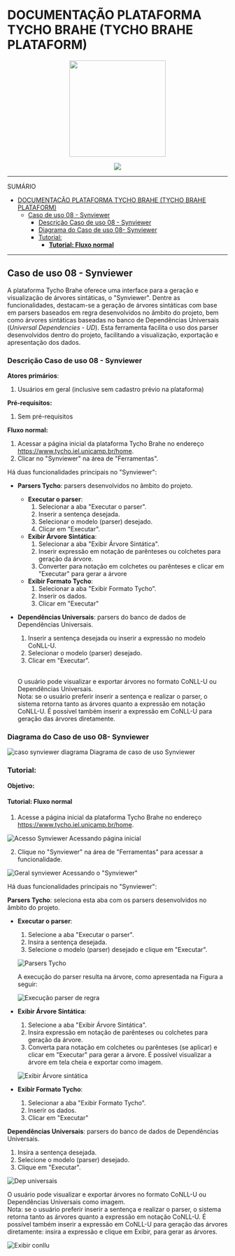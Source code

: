 # DOCUMENTAÇÃO PLATAFORMA TYCHO BRAHE (TYCHO BRAHE PLATAFORM)

<center>
<figure>
<img src="../imagens/logo_tycho1.png" width=220 height=220>
</figure>

<img src = "../imagens/logo_tycho2.png">
</center>

---

SUMÁRIO

- [DOCUMENTAÇÃO PLATAFORMA TYCHO BRAHE (TYCHO BRAHE PLATAFORM)](#documentação-plataforma-tycho-brahe-tycho-brahe-plataform)
  - [Caso de uso 08 - Synviewer](#caso-de-uso-08---synviewer)
    - [Descrição Caso de uso 08 - Synviewer](#descrição-caso-de-uso-08---synviewer)
    - [Diagrama do Caso de uso 08- Synviewer](#diagrama-do-caso-de-uso-08--synviewer)
    - [Tutorial:](#tutorial)
      - [**Tutorial: Fluxo normal**](#tutorial-fluxo-normal)

---

## Caso de uso 08 - Synviewer

A plataforma Tycho Brahe oferece uma interface para a geração e visualização de árvores sintáticas, o "Synviewer". Dentre as funcionalidades, destacam-se a geração de árvores sintáticas com base em parsers baseados em regra desenvolvidos no âmbito do projeto, bem como árvores sintáticas baseadas no banco de Dependências Universais (_Universal Dependencies - UD_). Esta ferramenta facilita o uso dos parser desenvolvidos dentro do projeto, facilitando a visualização, exportação e apresentação dos dados.

### Descrição Caso de uso 08 - Synviewer

**Atores primários**:

1. Usuários em geral (inclusive sem cadastro prévio na plataforma)

**Pré-requisitos:**

1. Sem pré-requisitos

**Fluxo normal:**

1. Acessar a página inicial da plataforma Tycho Brahe no endereço <https://www.tycho.iel.unicamp.br/home>.
2. Clicar no "Synviewer" na área de "Ferramentas".

Há duas funcionalidades principais no "Synviewer":

- **Parsers Tycho**: parsers desenvolvidos no âmbito do projeto.

  - **Executar o parser**:
    1. Selecionar a aba "Executar o parser".
    2. Inserir a sentença desejada.
    3. Selecionar o modelo (parser) desejado.
    4. Clicar em "Executar".
  - **Exibir Árvore Sintática**:
    1. Selecionar a aba "Exibir Árvore Sintática".
    2. Inserir expressão em notação de parênteses ou colchetes para geração da árvore.
    3. Converter para notação em colchetes ou parênteses e clicar em "Executar" para gerar a árvore
  - **Exibir Formato Tycho**:
    1. Selecionar a aba "Exibir Formato Tycho".
    2. Inserir os dados.
    3. Clicar em "Executar" <!--REVISAR: ESTA FUNCIONALIDADE NÃO APRESENTA COMPORTAMENTO...TALVEZ TENHA TESTADO A ENTRADA ERRADA-->

- **Dependências Universais**: parsers do banco de dados de Dependências Universais.

  1. Inserir a sentença desejada ou inserir a expressão no modelo CoNLL-U.
  2. Selecionar o modelo (parser) desejado.
  3. Clicar em "Executar".<br><br>

  O usuário pode visualizar e exportar árvores no formato CoNLL-U ou Dependências Universais.<br>
  Nota: se o usuário preferir inserir a sentença e realizar o parser, o sistema retorna tanto as árvores quanto a expressão em notação CoNLL-U. É possível também inserir a expressão em CoNLL-U para geração das árvores diretamente.

### Diagrama do Caso de uso 08- Synviewer

![caso synviewer diagrama](../imagens/synviewer/caso_synviewer_diagram.png)
Diagrama de caso de uso Synviewer

### Tutorial:

**Objetivo:**

#### **Tutorial: Fluxo normal**

1. Acesse a página inicial da plataforma Tycho Brahe no endereço <https://www.tycho.iel.unicamp.br/home>.

![Acesso Synviewer](../imagens/synviewer/syn_1.png)
Acessando página inicial

2. Clique no "Synviewer" na área de "Ferramentas" para acessar a funcionalidade.

![Geral synviewer](../imagens/synviewer/syn_2.png)
Acessando o "Synviewer"

Há duas funcionalidades principais no "Synviewer":

**Parsers Tycho**: seleciona esta aba com os parsers desenvolvidos no âmbito do projeto.

- **Executar o parser**:

  1. Selecione a aba "Executar o parser".
  2. Insira a sentença desejada.
  3. Selecione o modelo (parser) desejado e clique em "Executar".

  ![Parsers Tycho](../imagens/synviewer/syn_3.png)

  A execução do parser resulta na árvore, como apresentada na Figura a seguir:

  ![Execução parser de regra](../imagens/synviewer/syn_4.png)

- **Exibir Árvore Sintática**:

  1. Selecione a aba "Exibir Árvore Sintática".
  2. Insira expressão em notação de parênteses ou colchetes para geração da árvore.
  3. Converta para notação em colchetes ou parênteses (se aplicar) e clicar em "Executar" para gerar a árvore. É possível visualizar a árvore em tela cheia e exportar como imagem.

  ![Exibir Árvore sintática](../imagens/synviewer/syn_5.png)

- **Exibir Formato Tycho**:
  1. Selecionar a aba "Exibir Formato Tycho".
  2. Inserir os dados.
  3. Clicar em "Executar" <!--REVISAR: ESTA FUNCIONALIDADE NÃO APRESENTA COMPORTAMENTO...TALVEZ TENHA TESTADO A ENTRADA ERRADA-->

**Dependências Universais**: parsers do banco de dados de Dependências Universais.

1. Insira a sentença desejada.
2. Selecione o modelo (parser) desejado.
3. Clique em "Executar".

![Dep universais](../imagens/synviewer/syn_6.png)

O usuário pode visualizar e exportar árvores no formato CoNLL-U ou Dependências Universais como imagem.<br>
Nota: se o usuário preferir inserir a sentença e realizar o parser, o sistema retorna tanto as árvores quanto a expressão em notação CoNLL-U. É possível também inserir a expressão em CoNLL-U para geração das árvores diretamente: insira a expressão e clique em Exibir, para gerar as árvores.

![Exibir conllu](../imagens/synviewer/syn_7.png)
